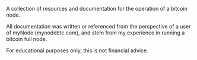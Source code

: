 A collection of resources and documentation for the operation of a bitcoin node. 

All documentation was written or referenced from the perspective of a user of myNode (mynodebtc.com), and stem from my experience in running a bitcoin full node.

For educational purposes only, this is not financial advice.
